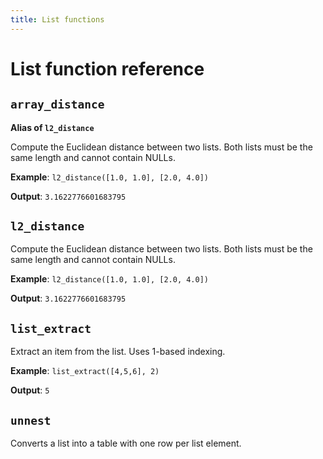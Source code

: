 ```yaml
---
title: List functions
---
```


# List function reference

<!-- DOCSGEN_START list_functions -->

## `array_distance`

**Alias of `l2_distance`**

Compute the Euclidean distance between two lists. Both lists must be the same length and cannot contain NULLs.

**Example**: `l2_distance([1.0, 1.0], [2.0, 4.0])`

**Output**: `3.1622776601683795`

## `l2_distance`

Compute the Euclidean distance between two lists. Both lists must be the same length and cannot contain NULLs.

**Example**: `l2_distance([1.0, 1.0], [2.0, 4.0])`

**Output**: `3.1622776601683795`

## `list_extract`

Extract an item from the list. Uses 1-based indexing.

**Example**: `list_extract([4,5,6], 2)`

**Output**: `5`

## `unnest`

Converts a list into a table with one row per list element.


<!-- DOCSGEN_END -->
